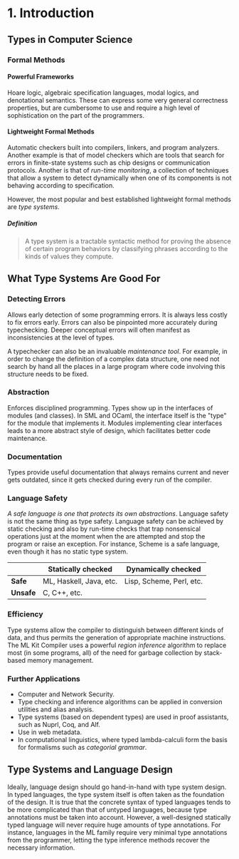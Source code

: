 # 1. Introduction

## Types in Computer Science

### Formal Methods

#### Powerful Frameworks
Hoare logic, algebraic specification languages, modal logics, and denotational
semantics. These can express some very general correctness properties, but are
cumbersome to use and require a high level of sophistication on the part of the
programmers.

#### Lightweight Formal Methods
Automatic checkers built into compilers, linkers, and program analyzers. Another
example is that of model checkers which are tools that search for errors in
finite-state systems such as chip designs or communication protocols. Another
is that of *run-time monitoring*, a collection of techniques that allow a system
to detect dynamically when one of its components is not behaving according to
specification.

However, the most popular and best established lightweight formal methods are
*type systems*.

##### Definition
> A type system is a tractable syntactic method for proving the absence of
> certain program behaviors by classifying phrases according to the kinds of
> values they compute.


## What Type Systems Are Good For

### Detecting Errors
Allows early detection of some programming errors. It is always less costly
to fix errors early. Errors can also be pinpointed more accurately during
typechecking. Deeper conceptual errors will often manifest as inconsistencies
at the level of types.

A typechecker can also be an invaluable *maintenance tool*. For example, in
order to change the definition of a complex data structure, one need not
search by hand all the places in a large program where code involving this
structure needs to be fixed.

### Abstraction
Enforces disciplined programming. Types show up in the interfaces of modules
(and classes). In SML and OCaml, the interface itself is the "type" for the
module that implements it. Modules implementing clear interfaces leads to a
more abstract style of design, which facilitates better code maintenance.

### Documentation
Types provide useful documentation that always remains current and never gets
outdated, since it gets checked during every run of the compiler.

### Language Safety
*A safe language is one that protects its own abstractions*. Language safety
is not the same thing as type safety. Language safety can be achieved by
static checking and also by run-time checks that trap nonsensical operations
just at the moment when the are attempted and stop the program or raise an
exception. For instance, Scheme is a safe language, even though it has no
static type system.

|              | Statically checked       | Dynamically checked         |
| ------------ | ------------------------ | --------------------------- |
| **Safe**     | ML, Haskell, Java, etc.  | Lisp, Scheme, Perl, etc.    |
| **Unsafe**   | C, C++, etc.             |                             |

### Efficiency
Type systems allow the compiler to distinguish between different kinds of
data, and thus permits the generation of appropriate machine instructions.
The ML Kit Compiler uses a powerful *region inference* algorithm to replace
most (in some programs, all) of the need for garbage collection by
stack-based memory management.

### Further Applications
 - Computer and Network Security.
 - Type checking and inference algorithms can be applied in conversion
   utilities and alias analysis.
 - Type systems (based on dependent types) are used in proof assistants, such
   as Nuprl, Coq, and Alf.
 - Use in web metadata.
 - In computational linguistics, where typed lambda-calculi form the basis for
   formalisms such as *categorial grammar*.

## Type Systems and Language Design
Ideally, language design should go hand-in-hand with type system design. In
typed languages, the type system itself is often taken as the foundation of
the design. It is true that the concrete syntax of typed languages tends to
be more complicated than that of untyped languages, because type annotations
must be taken into account. However, a well-designed statically typed
language will never require huge amounts of type annotations. For instance,
languages in the ML family require very minimal type annotations from the
programmer, letting the type inference methods recover the necessary
information.

